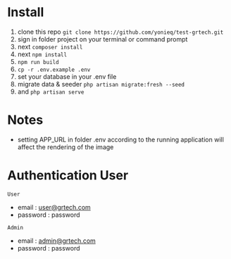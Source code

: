 # Install

1. clone this repo `git clone https://github.com/yonieq/test-grtech.git`
2. sign in folder project on your terminal or command prompt
3. next `composer install`
4. next `npm install`
5. `npm run build`
6. `cp -r .env.example .env`
7. set your database in your .env file
8. migrate data & seeder `php artisan migrate:fresh --seed`
9. and `php artisan serve`

# Notes

-   setting APP_URL in folder .env according to the running application will affect the rendering of the image

# Authentication User

`User`

-   email : user@grtech.com
-   password : password

`Admin`

-   email : admin@grtech.com
-   password : password

